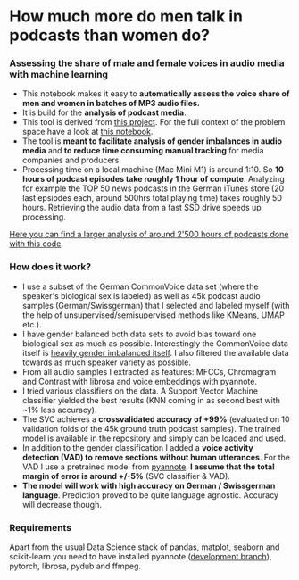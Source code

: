 # How much more do men talk in podcasts than women do?
### Assessing the share of male and female voices in audio media with machine learning

- This notebook makes it easy to **automatically assess the voice share of men and women in batches of MP3 audio files.** 
- It is build for the **analysis of podcast media**. 
- This tool is derived from [this project](https://github.com/rnckp/EPFL-Capstone-Project). For the full context of the problem space have a look at [this notebook](https://github.com/rnckp/EPFL-Capstone-Project/blob/main/01_project_overview.ipynb).
- The tool is **meant to facilitate analysis of gender imbalances in audio media** and **to reduce time consuming manual tracking** for media companies and producers.
- Processing time on a local machine (Mac Mini M1) is around 1:10. So **10 hours of podcast episodes take roughly 1 hour of compute**. Analyzing for example the TOP 50 news podcasts in the German iTunes store (20 last epsiodes each, around 500hrs total playing time) takes roughly 50 hours. Retrieving the audio data from a fast SSD drive speeds up processing.

[Here you can find a larger analysis of around 2'500 hours of podcasts done with this code](http://www.rnck.me/posts/podcast_analysis/).

### How does it work?
- I use a subset of the German CommonVoice data set (where the speaker's biological sex is labeled) as well as 45k podcast audio samples (German/Swissgerman) that I selected and labeled myself (with the help of unsupervised/semisupervised methods like KMeans, UMAP etc.).
- I have gender balanced both data sets to avoid bias toward one biological sex as much as possible. Interestingly the CommonVoice data itself is [heavily gender imbalanced itself](https://github.com/rnckp/EPFL-Capstone-Project/blob/main/02_eda.ipynb). I also filtered the available data towards as much speaker variety as possible.
- From all audio samples I extracted as features: MFCCs, Chromagram and Contrast with librosa and voice embeddings with pyannote.
- I tried various classifiers on the data. A Support Vector Machine classifier yielded the best results (KNN coming in as second best with ~1% less accuracy).
- The SVC achieves a **crossvalidated accuracy of +99%** (evaluated on 10 validation folds of the 45k ground truth podcast samples). The trained model is available in the repository and simply can be loaded and used.
- In addition to the gender classification I added a **voice activity detection (VAD) to remove sections without human utterances**. For the VAD I use a pretrained model from [pyannote](https://www.researchgate.net/publication/337019697_pyannoteaudio_neural_building_blocks_for_speaker_diarization). **I assume that the total margin of error is around +/-5%** (SVC classifier & VAD).
- **The model will work with high accuracy on German / Swissgerman language**. Prediction proved to be quite language agnostic. Accuracy will decrease though.

### Requirements
Apart from the usual Data Science stack of pandas, matplot, seaborn and scikit-learn you need to have installed pyannote ([development branch](https://github.com/pyannote/pyannote-audio/tree/develop)), pytorch, librosa, pydub and ffmpeg.
